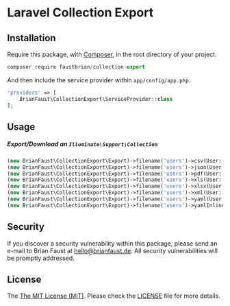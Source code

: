 # Laravel Collection Export

## Installation

Require this package, with [Composer](https://getcomposer.org/), in the root directory of your project.

```js
composer require faustbrian/collection-export
```

And then include the service provider within `app/config/app.php`.

```php
'providers' => [
    BrianFaust\CollectionExport\ServiceProvider::class
];
```

## Usage

##### Export/Download an `Illuminate\Support\Collection`

```php
(new BrianFaust\CollectionExport\Export)->filename('users')->csv(User::get());
(new BrianFaust\CollectionExport\Export)->filename('users')->json(User::get());
(new BrianFaust\CollectionExport\Export)->filename('users')->pdf(User::get());
(new BrianFaust\CollectionExport\Export)->filename('users')->xls(User::get());
(new BrianFaust\CollectionExport\Export)->filename('users')->xlsx(User::get());
(new BrianFaust\CollectionExport\Export)->filename('users')->xml(User::get());
(new BrianFaust\CollectionExport\Export)->filename('users')->yaml(User::get());
(new BrianFaust\CollectionExport\Export)->filename('users')->yamlInline(User::get());
```

## Security

If you discover a security vulnerability within this package, please send an e-mail to Brian Faust at hello@brianfaust.de. All security vulnerabilities will be promptly addressed.

## License

The [The MIT License (MIT)](LICENSE). Please check the [LICENSE](LICENSE) file for more details.
